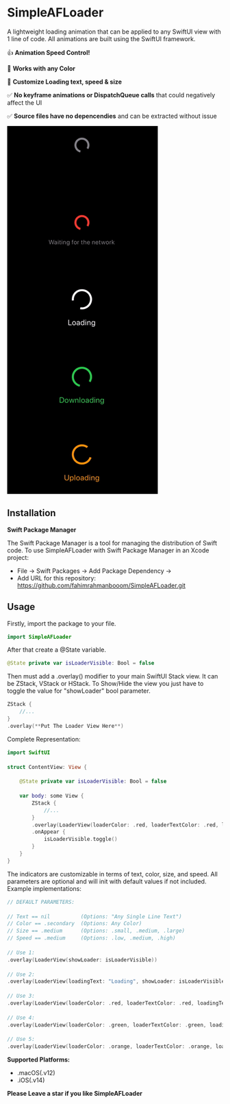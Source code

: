 # SimpleAFLoader

A lightweight loading animation that can be applied to any SwiftUI view with 1 line of code. All animations are built using the SwiftUI framework.

:thumbsup: **Animation Speed Control!**

:art: **Works with any Color**

:toolbox: **Customize Loading text, speed & size**

:white_check_mark: **No keyframe animations or DispatchQueue calls** that could negatively affect the UI

:white_check_mark: **Source files have no depencendies** and can be extracted without issue

![](https://github.com/fahimrahmanbooom/SimpleAFLoader/blob/b12a93899976cb20dcaa225a914967afacd46622/loaderGIF.gif) 

## Installation

**Swift Package Manager** 

The Swift Package Manager is a tool for managing the distribution of Swift code. To use SimpleAFLoader with Swift Package Manager in an Xcode project:

* File -> Swift Packages -> Add Package Dependency ->
* Add URL for this repository: https://github.com/fahimrahmanbooom/SimpleAFLoader.git

## Usage

Firstly, import the package to your file.

```swift
import SimpleAFLoader
```

After that create a @State variable.

```swift
@State private var isLoaderVisible: Bool = false
```

Then must add a .overlay() modifier to your main SwiftUI Stack view. It can be ZStack, VStack or HStack.
To Show/Hide the view you just have to toggle the value for "showLoader" bool parameter.

```swift
ZStack {
    //...
}
.overlay(**Put The Loader View Here**)
```

Complete Representation:

```swift
import SwiftUI

struct ContentView: View {
    
    @State private var isLoaderVisible: Bool = false
    
    var body: some View {
        ZStack {
            //...
        }
        .overlay(LoaderView(loaderColor: .red, loaderTextColor: .red, loadingText: "Loading", loaderElementSize: .medium, loaderAnimationSpeed: .medium, showLoader: isLoaderVisible))
        .onAppear {
            isLoaderVisible.toggle()
        }
    }
}
```

The indicators are customizable in terms of text, color, size, and speed. All parameters are optional and will init with default values if not included. Example implementations:

```swift
// DEFAULT PARAMETERS:

// Text == nil          (Options: "Any Single Line Text")
// Color == .secondary  (Options: Any Color)
// Size == .medium      (Options: .small, .medium, .large)
// Speed == .medium     (Options: .low, .medium, .high)

// Use 1:
.overlay(LoaderView(showLoader: isLoaderVisible))
        
// Use 2:
.overlay(LoaderView(loadingText: "Loading", showLoader: isLoaderVisible))
        
// Use 3:
.overlay(LoaderView(loaderColor: .red, loaderTextColor: .red, loadingText: "Loading", showLoader: isLoaderVisible))
        
// Use 4:
.overlay(LoaderView(loaderColor: .green, loaderTextColor: .green, loadingText: "Loading", loaderElementSize: .medium, showLoader: isLoaderVisible))
        
// Use 5:
.overlay(LoaderView(loaderColor: .orange, loaderTextColor: .orange, loadingText: "Loading", loaderElementSize: .large, loaderAnimationSpeed: .high, showLoader: isLoaderVisible))
```

**Supported Platforms:**

* .macOS(.v12)
* .iOS(.v14)


**Please Leave a star if you like SimpleAFLoader**
